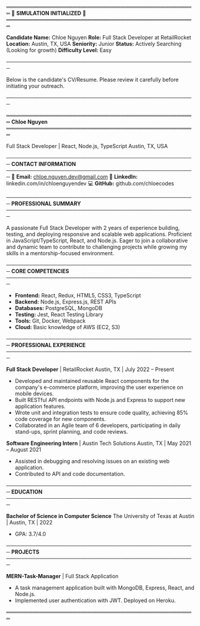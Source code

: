 ═══════════════════════════════════════════════════
          🎯 **SIMULATION INITIALIZED** 🎯
═══════════════════════════════════════════════════

**Candidate Name:** Chloe Nguyen
**Role:** Full Stack Developer at RetailRocket
**Location:** Austin, TX, USA
**Seniority:** Junior
**Status:** Actively Searching (Looking for growth)
**Difficulty Level:** Easy

───────────────────────────────────────────────────

Below is the candidate's CV/Resume. Please review it carefully before initiating your outreach.

───────────────────────────────────────────────────

═══════════════════════════════════════════════════
                    **Chloe Nguyen**
═══════════════════════════════════════════════════

Full Stack Developer | React, Node.js, TypeScript
Austin, TX, USA

───────────────────────────────────────────────────
**CONTACT INFORMATION**
───────────────────────────────────────────────────
📧 **Email:** chloe.nguyen.dev@gmail.com
🔗 **LinkedIn:** linkedin.com/in/chloenguyendev
💻 **GitHub:** github.com/chloecodes

───────────────────────────────────────────────────
**PROFESSIONAL SUMMARY**
───────────────────────────────────────────────────

A passionate Full Stack Developer with 2 years of experience building, testing, and deploying responsive and scalable web applications. Proficient in JavaScript/TypeScript, React, and Node.js. Eager to join a collaborative and dynamic team to contribute to challenging projects while growing my skills in a mentorship-focused environment.

───────────────────────────────────────────────────
**CORE COMPETENCIES**
───────────────────────────────────────────────────

-   **Frontend:** React, Redux, HTML5, CSS3, TypeScript
-   **Backend:** Node.js, Express.js, REST APIs
-   **Databases:** PostgreSQL, MongoDB
-   **Testing:** Jest, React Testing Library
-   **Tools:** Git, Docker, Webpack
-   **Cloud:** Basic knowledge of AWS (EC2, S3)

───────────────────────────────────────────────────
**PROFESSIONAL EXPERIENCE**
───────────────────────────────────────────────────

**Full Stack Developer** | RetailRocket
Austin, TX | July 2022 – Present

-   Developed and maintained reusable React components for the company's e-commerce platform, improving the user experience on mobile devices.
-   Built RESTful API endpoints with Node.js and Express to support new application features.
-   Wrote unit and integration tests to ensure code quality, achieving 85% code coverage for new components.
-   Collaborated in an Agile team of 6 developers, participating in daily stand-ups, sprint planning, and code reviews.

**Software Engineering Intern** | Austin Tech Solutions
Austin, TX | May 2021 – August 2021

-   Assisted in debugging and resolving issues on an existing web application.
-   Contributed to API and code documentation.

───────────────────────────────────────────────────
**EDUCATION**
───────────────────────────────────────────────────

**Bachelor of Science in Computer Science**
The University of Texas at Austin | Austin, TX | 2022
-   GPA: 3.7/4.0

───────────────────────────────────────────────────
**PROJECTS**
───────────────────────────────────────────────────

**MERN-Task-Manager** | Full Stack Application
-   A task management application built with MongoDB, Express, React, and Node.js.
-   Implemented user authentication with JWT. Deployed on Heroku.

═══════════════════════════════════════════════════